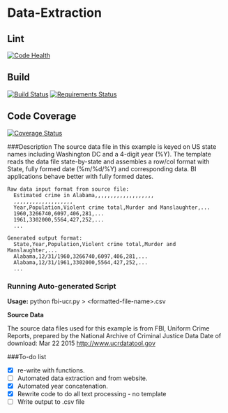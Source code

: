 # Data-Extraction

## Lint
[![Code Health](https://landscape.io/github/mnatale/Data-Extraction/master/landscape.svg?style=plastic)](https://landscape.io/github/mnatale/Data-Extraction/master)

## Build
[![Build Status](https://travis-ci.org/mnatale/Data-Extraction.svg?branch=master)](https://travis-ci.org/mnatale/Data-Extraction)
[![Requirements Status](https://requires.io/github/mnatale/Data-Extraction/requirements.svg?branch=master)](https://requires.io/github/mnatale/Data-Extraction/requirements/?branch=master)
## Code Coverage
[![Coverage Status](https://coveralls.io/repos/github/mnatale/Data-Extraction/badge.svg?branch=master)](https://coveralls.io/github/mnatale/Data-Extraction?branch=master)

###Description
The source data file in this example is keyed on US state names including Washington DC and a 4-digit year (%Y). The template reads the data file state-by-state and assembles a row/col
format with State, fully formed date (%m/%d/%Y) and corresponding data. BI applications behave better with fully formed dates.

    Raw data input format from source file:
      Estimated crime in Alabama,,,,,,,,,,,,,,,,,,,
      ,,,,,,,,,,,,,,,,,,,
      Year,Population,Violent crime total,Murder and Manslaughter,...
      1960,3266740,6097,406,281,...
      1961,3302000,5564,427,252,...
      ...

    Generated output format:
      State,Year,Population,Violent crime total,Murder and Manslaughter,...
      Alabama,12/31/1960,3266740,6097,406,281,...
      Alabama,12/31/1961,3302000,5564,427,252,...
      ...

### Running Auto-generated Script
**Usage:** python fbi-ucr.py > &lt;formatted-file-name&gt;.csv

**Source Data**
    <p>The source data files used for this example is from FBI, Uniform Crime Reports, prepared by the National Archive of Criminal Justice Data Date of download: Mar 22 2015 http://www.ucrdatatool.gov</p>

###To-do list
- [x] re-write with functions.
- [ ] Automated data extraction and from website.
- [X] Automated year concatenation.
- [X] Rewrite code to do all text processing - no template
- [ ] Write output to .csv file

